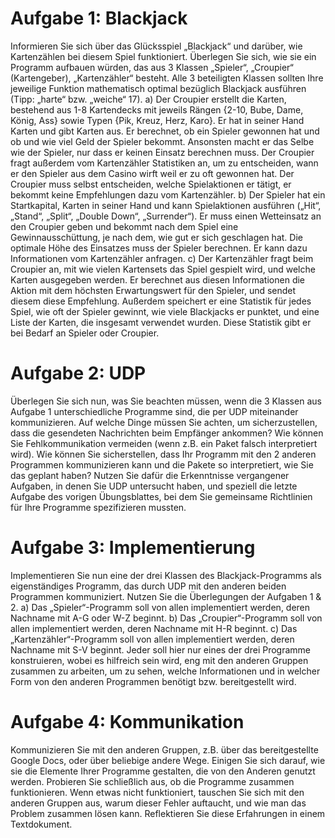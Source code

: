 # Aufgabe 1: Blackjack
Informieren Sie sich über das Glücksspiel „Blackjack“ und darüber, wie Kartenzählen bei diesem Spiel
funktioniert. Überlegen Sie sich, wie sie ein Programm aufbauen würden, das aus 3 Klassen „Spieler“,
„Croupier“ (Kartengeber), „Kartenzähler“ besteht. Alle 3 beteiligten Klassen sollten Ihre jeweilige Funktion
mathematisch optimal bezüglich Blackjack ausführen (Tipp: „harte“ bzw. „weiche“ 17).
a) Der Croupier erstellt die Karten, bestehend aus 1-8 Kartendecks mit jeweils Rängen {2-10, Bube, Dame,
König, Ass} sowie Typen {Pik, Kreuz, Herz, Karo}. Er hat in seiner Hand Karten und gibt Karten aus. Er
berechnet, ob ein Spieler gewonnen hat und ob und wie viel Geld der Spieler bekommt. Ansonsten macht
er das Selbe wie der Spieler, nur dass er keinen Einsatz berechnen muss. Der Croupier fragt außerdem
vom Kartenzähler Statistiken an, um zu entscheiden, wann er den Spieler aus dem Casino wirft weil er zu
oft gewonnen hat. Der Croupier muss selbst entscheiden, welche Spielaktionen er tätigt, er bekommt keine
Empfehlungen dazu vom Kartenzähler.
b) Der Spieler hat ein Startkapital, Karten in seiner Hand und kann Spielaktionen ausführen („Hit“, „Stand“,
„Split“, „Double Down“, „Surrender“). Er muss einen Wetteinsatz an den Croupier geben und bekommt nach
dem Spiel eine Gewinnausschüttung, je nach dem, wie gut er sich geschlagen hat. Die optimale Höhe des
Einsatzes muss der Spieler berechnen. Er kann dazu Informationen vom Kartenzähler anfragen.
c) Der Kartenzähler fragt beim Croupier an, mit wie vielen Kartensets das Spiel gespielt wird, und welche
Karten ausgegeben werden. Er berechnet aus diesen Informationen die Aktion mit dem höchsten
Erwartungswert für den Spieler, und sendet diesem diese Empfehlung. Außerdem speichert er eine
Statistik für jedes Spiel, wie oft der Spieler gewinnt, wie viele Blackjacks er punktet, und eine Liste der
Karten, die insgesamt verwendet wurden. Diese Statistik gibt er bei Bedarf an Spieler oder Croupier.

# Aufgabe 2: UDP
Überlegen Sie sich nun, was Sie beachten müssen, wenn die 3 Klassen aus Aufgabe 1 unterschiedliche
Programme sind, die per UDP miteinander kommunizieren.
Auf welche Dinge müssen Sie achten, um sicherzustellen, dass die gesendeten Nachrichten beim
Empfänger ankommen? Wie können Sie Fehlkommunikation vermeiden (wenn z.B. ein Paket falsch
interpretiert wird). Wie können Sie sicherstellen, dass Ihr Programm mit den 2 anderen Programmen
kommunizieren kann und die Pakete so interpretiert, wie Sie das geplant haben?
Nutzen Sie dafür die Erkenntnisse vergangener Aufgaben, in denen Sie UDP untersucht haben, und
speziell die letzte Aufgabe des vorigen Übungsblattes, bei dem Sie gemeinsame Richtlinien für Ihre
Programme spezifizieren mussten.

# Aufgabe 3: Implementierung
Implementieren Sie nun eine der drei Klassen des Blackjack-Programms als eigenständiges Programm,
das durch UDP mit den anderen beiden Programmen kommuniziert. Nutzen Sie die Überlegungen der
Aufgaben 1 & 2.
a) Das „Spieler“-Programm soll von allen implementiert werden, deren Nachname mit A-G oder W-Z
beginnt.
b) Das „Croupier“-Programm soll von allen implementiert werden, deren Nachname mit H-R beginnt.
c) Das „Kartenzähler“-Programm soll von allen implementiert werden, deren Nachname mit S-V beginnt.
Jeder soll hier nur eines der drei Programme konstruieren, wobei es hilfreich sein wird, eng mit den
anderen Gruppen zusammen zu arbeiten, um zu sehen, welche Informationen und in welcher Form von
den anderen Programmen benötigt bzw. bereitgestellt wird.

# Aufgabe 4: Kommunikation
Kommunizieren Sie mit den anderen Gruppen, z.B. über das bereitgestellte Google Docs, oder über
beliebige andere Wege. Einigen Sie sich darauf, wie sie die Elemente Ihrer Programme gestalten, die von
den Anderen genutzt werden.
Probieren Sie schließlich aus, ob die Programme zusammen funktionieren. Wenn etwas nicht funktioniert,
tauschen Sie sich mit den anderen Gruppen aus, warum dieser Fehler auftaucht, und wie man das
Problem zusammen lösen kann. Reflektieren Sie diese Erfahrungen in einem Textdokument.
